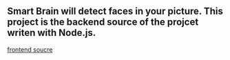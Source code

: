 ## Smart Brain will detect faces in your picture. This project is the backend source of the projcet writen with Node.js.

[frontend soucre](https://github.com/RevitalS/facerecognitionbrain)


